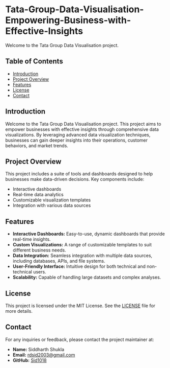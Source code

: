 # Tata-Group-Data-Visualisation-Empowering-Business-with-Effective-Insights
Welcome to the Tata Group Data Visualisation project.

## Table of Contents
- [Introduction](#introduction)
- [Project Overview](#project-overview)
- [Features](#features)
- [License](#license)
- [Contact](#contact)

## Introduction
Welcome to the Tata Group Data Visualisation project. This project aims to empower businesses with effective insights through comprehensive data visualizations. By leveraging advanced data visualization techniques, businesses can gain deeper insights into their operations, customer behaviors, and market trends.

## Project Overview
This project includes a suite of tools and dashboards designed to help businesses make data-driven decisions. Key components include:
- Interactive dashboards
- Real-time data analytics
- Customizable visualization templates
- Integration with various data sources

## Features
- **Interactive Dashboards:** Easy-to-use, dynamic dashboards that provide real-time insights.
- **Custom Visualizations:** A range of customizable templates to suit different business needs.
- **Data Integration:** Seamless integration with multiple data sources, including databases, APIs, and file systems.
- **User-Friendly Interface:** Intuitive design for both technical and non-technical users.
- **Scalability:** Capable of handling large datasets and complex analyses.



## License
This project is licensed under the MIT License. See the [LICENSE](LICENSE) file for more details.

## Contact
For any inquiries or feedback, please contact the project maintainer at:

- **Name:** Siddharth Shukla
- **Email:** rdsid2003@gmail.com
- **GitHub:** [Sid1018](https://github.com/Sid1018)
